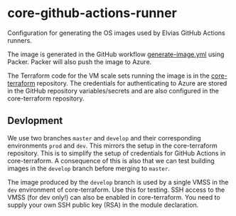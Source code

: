 # core-github-actions-runner

Configuration for generating the OS images used by Elvias GitHub Actions runners.

The image is generated in the GitHub workflow [generate-image.yml](.github/workflows/generate-image.yml) using Packer.
Packer will also push the image to Azure.

The Terraform code for the VM scale sets running the image is in the [core-terraform](https://github.com/3lvia/core-terraform) repository.
The credentials for authenticating to Azure are stored in the GitHub repository variables/secrets and are also configured in the core-terraform repository.

## Devlopment

We use two branches `master` and `develop` and their corresponding environments `prod` and `dev`.
This mirrors the setup in the core-terraform repository. This is to simplify the setup of credentials for GitHub Actions in core-terraform.
A consequence of this is also that we can test building images in the `develop` branch before merging to `master`.

The image produced by the `develop` branch is used by a single VMSS in the `dev` environment of core-terraform.
Use this for testing. SSH access to the VMSS (for dev only!) can also be enabled in core-terraform.
You need to supply your own SSH public key (RSA) in the module declaration.
